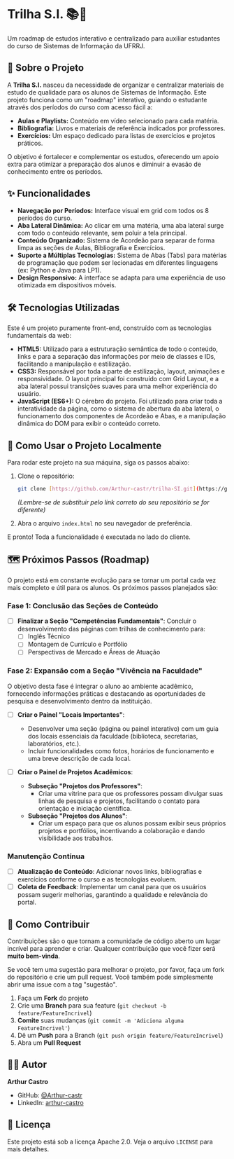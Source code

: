 # Trilha S.I. 📚🚀

Um roadmap de estudos interativo e centralizado para auxiliar estudantes do curso de Sistemas de Informação da UFRRJ.

## 🚀 Sobre o Projeto

A **Trilha S.I.** nasceu da necessidade de organizar e centralizar materiais de estudo de qualidade para os alunos de Sistemas de Informação. Este projeto funciona como um "roadmap" interativo, guiando o estudante através dos períodos do curso com acesso fácil a:

* **Aulas e Playlists:** Conteúdo em vídeo selecionado para cada matéria.
* **Bibliografia:** Livros e materiais de referência indicados por professores.
* **Exercícios:** Um espaço dedicado para listas de exercícios e projetos práticos.

O objetivo é fortalecer e complementar os estudos, oferecendo um apoio extra para otimizar a preparação dos alunos e diminuir a evasão de conhecimento entre os períodos.

## ✨ Funcionalidades

* **Navegação por Períodos:** Interface visual em grid com todos os 8 períodos do curso.
* **Aba Lateral Dinâmica:** Ao clicar em uma matéria, uma aba lateral surge com todo o conteúdo relevante, sem poluir a tela principal.
* **Conteúdo Organizado:** Sistema de Acordeão para separar de forma limpa as seções de Aulas, Bibliografia e Exercícios.
* **Suporte a Múltiplas Tecnologias:** Sistema de Abas (Tabs) para matérias de programação que podem ser lecionadas em diferentes linguagens (ex: Python e Java para LP1).
* **Design Responsivo:** A interface se adapta para uma experiência de uso otimizada em dispositivos móveis.

## 🛠️ Tecnologias Utilizadas

Este é um projeto puramente front-end, construído com as tecnologias fundamentais da web:

* **HTML5:** Utilizado para a estruturação semântica de todo o conteúdo, links e para a separação das informações por meio de classes e IDs, facilitando a manipulação e estilização.
* **CSS3:** Responsável por toda a parte de estilização, layout, animações e responsividade. O layout principal foi construído com Grid Layout, e a aba lateral possui transições suaves para uma melhor experiência do usuário.
* **JavaScript (ES6+):** O cérebro do projeto. Foi utilizado para criar toda a interatividade da página, como o sistema de abertura da aba lateral, o funcionamento dos componentes de Acordeão e Abas, e a manipulação dinâmica do DOM para exibir o conteúdo correto.

## 🏁 Como Usar o Projeto Localmente

Para rodar este projeto na sua máquina, siga os passos abaixo:

1.  Clone o repositório:
    ```bash
    git clone [https://github.com/Arthur-castr/trilha-SI.git](https://github.com/Arthur-castr/trilha-SI.git)
    ```
    *(Lembre-se de substituir pelo link correto do seu repositório se for diferente)*

2.  Abra o arquivo `index.html` no seu navegador de preferência.

E pronto! Toda a funcionalidade é executada no lado do cliente.

## 🗺️ Próximos Passos (Roadmap)

O projeto está em constante evolução para se tornar um portal cada vez mais completo e útil para os alunos. Os próximos passos planejados são:

### Fase 1: Conclusão das Seções de Conteúdo

- [ ] **Finalizar a Seção "Competências Fundamentais"**: Concluir o desenvolvimento das páginas com trilhas de conhecimento para:
  - [ ] Inglês Técnico
  - [ ] Montagem de Currículo e Portfólio
  - [ ] Perspectivas de Mercado e Áreas de Atuação

### Fase 2: Expansão com a Seção "Vivência na Faculdade"

O objetivo desta fase é integrar o aluno ao ambiente acadêmico, fornecendo informações práticas e destacando as oportunidades de pesquisa e desenvolvimento dentro da instituição.

- [ ] **Criar o Painel "Locais Importantes"**:
  - Desenvolver uma seção (página ou painel interativo) com um guia dos locais essenciais da faculdade (biblioteca, secretarias, laboratórios, etc.).
  - Incluir funcionalidades como fotos, horários de funcionamento e uma breve descrição de cada local.

- [ ] **Criar o Painel de Projetos Acadêmicos**:
  - **Subseção "Projetos dos Professores"**:
    - Criar uma vitrine para que os professores possam divulgar suas linhas de pesquisa e projetos, facilitando o contato para orientação e iniciação científica.
  - **Subseção "Projetos dos Alunos"**:
    - Criar um espaço para que os alunos possam exibir seus próprios projetos e portfólios, incentivando a colaboração e dando visibilidade aos trabalhos.

### Manutenção Contínua

- [ ] **Atualização de Conteúdo**: Adicionar novos links, bibliografias e exercícios conforme o curso e as tecnologias evoluem.
- [ ] **Coleta de Feedback**: Implementar um canal para que os usuários possam sugerir melhorias, garantindo a qualidade e relevância do portal.

## 🤝 Como Contribuir

Contribuições são o que tornam a comunidade de código aberto um lugar incrível para aprender e criar. Qualquer contribuição que você fizer será **muito bem-vinda**.

Se você tem uma sugestão para melhorar o projeto, por favor, faça um fork do repositório e crie um pull request. Você também pode simplesmente abrir uma issue com a tag "sugestão".

1.  Faça um **Fork** do projeto
2.  Crie uma **Branch** para sua feature (`git checkout -b feature/FeatureIncrivel`)
3.  **Comite** suas mudanças (`git commit -m 'Adiciona alguma FeatureIncrivel'`)
4.  Dê um **Push** para a Branch (`git push origin feature/FeatureIncrivel`)
5.  Abra um **Pull Request**

## 👨‍💻 Autor

**Arthur Castro**

* GitHub: [@Arthur-castr](https://github.com/Arthur-castr)
* LinkedIn: [arthur-castro](https://www.linkedin.com/in/arthur-castro-46b675245/)

## 📄 Licença

Este projeto está sob a licença Apache 2.0. Veja o arquivo `LICENSE` para mais detalhes.
